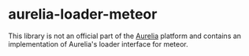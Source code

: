 # aurelia-loader-meteor

This library is not an official part of the [Aurelia](http://www.aurelia.io/) platform and contains an implementation of Aurelia's loader interface for meteor.
